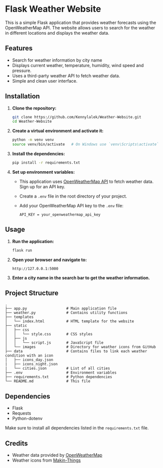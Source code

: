 # Flask Weather Website

This is a simple Flask application that provides weather forecasts using the OpenWeatherMap API. The website allows users to search for the weather in different locations and displays the weather data.

## Features

- Search for weather information by city name
- Displays current weather, temperature, humidity, wind speed and pressure.
- Uses a third-party weather API to fetch weather data.
- Simple and clean user interface.

## Installation

1. **Clone the repository:**
    ```sh
    git clone https://github.com/Kennylalek/Weather-Website.git
    cd Weather-Website
    ```

2. **Create a virtual environment and activate it:**
    ```sh
    python -m venv venv
    source venv/bin/activate   # On Windows use `venv\Scripts\activate`
    ```

3. **Install the dependencies:**
    ```sh
    pip install -r requirements.txt
    ```

4. **Set up environment variables:**
    - This application uses [OpenWeatherMap API](https://openweathermap.org/) to fetch weather data. Sign up for an API key.
    - Create a `.env` file in the root directory of your project.
    - Add your OpenWeatherMap API key to the `.env` file:
    
        ```
        API_KEY = your_openweathermap_api_key
        ```

## Usage

1. **Run the application:**
    ```sh
    flask run
    ```

2. **Open your browser and navigate to:**
    ```
    http://127.0.0.1:5000
    ```

3. **Enter a city name in the search bar to get the weather information.**

## Project Structure
```plaintext
.
├── app.py                  # Main application file
├── weather.py              # Contains utility functions
├── templates
│   └── index.html          # HTML template for the website
├── static
│   ├── css
│   │   └── style.css       # CSS styles
│   ├── js
│   │   └── script.js       # JavaScript file
│   └── images              # Directory for weather icons from GitHub
├── data                    # Contains files to link each weather condition with an icon
│   ├── icons_day.json      
|   ├── icons_night.json 
|   └── cities.json         # List of all cities    
├── .env                    # Environment variables
├── requirements.txt        # Python dependencies
└── README.md               # This file
```

## Dependencies

- Flask
- Requests
- Python-dotenv

Make sure to install all dependencies listed in the `requirements.txt` file.

## Credits

- Weather data provided by [OpenWeatherMap](https://openweathermap.org/)
- Weather icons from [Makin-Things](https://github.com/Makin-Things/weather-icons.git)
